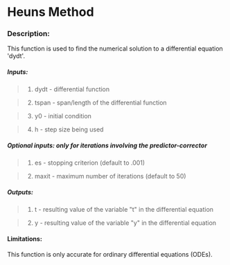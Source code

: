 # Heuns Method
### Description: 
This function is used to find the numerical solution to a differential equation 'dydt'.

##### *Inputs:*

>1. dydt - differential function

>2. tspan - span/length of the differential function

>3. y0 - initial condition

>4. h - step size being used

##### *Optional inputs: only for iterations involving the predictor-corrector*

>1. es - stopping criterion (default to .001)

>2. maxit - maximum number of iterations (default to 50)

##### *Outputs:*

>1. t - resulting value of the variable "t" in the differential equation

>2. y - resulting value of the variable "y" in the differential equation

#### Limitations:
This function is only accurate for ordinary differential equations (ODEs).
